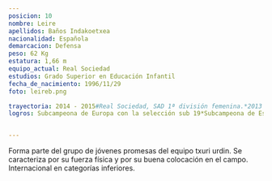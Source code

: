 ```yaml
---
posicion: 10
nombre: Leire
apellidos: Baños Indakoetxea
nacionalidad: Española
demarcacion: Defensa
peso: 62 Kg
estatura: 1,66 m
equipo_actual: Real Sociedad
estudios: Grado Superior en Educación Infantil
fecha_de_nacimiento: 1996/11/29
foto: leireb.png

trayectoria: 2014 - 2015#Real Sociedad, SAD 1ª división femenina.*2013 - 2014#Real Sociedad, SAD 1ª división femenina.*2012 - 2013#Oiartzun - Segunda División.*2009 - 2012#Irún Artia.*2007 - 2009#Dunboa-Eguzki.*<B>SELECCIÓN ESPAÑOLA</B>*2014 - 2015#Internacional sub 19. Fase final Campeonato de Europa RFEF. Israel*2013 - 2014#Internacional sub 19*2012 - 2013#Convocada con la Selección Española sub19 (solo entrenamientos).*<B>SELECCIÓN DE EUSKADI</B>*2013 - 2014#Selección de Esukadi sub 18*2012 - 2013#Selección de Euskadi sub18*2009 – 2012#Selección de Euskadi sub16.
logros: Subcampeona de Europa con la selección sub 19*Subcampeona de España con la selección de Euskadi


---
```

Forma parte del grupo de jóvenes promesas del equipo txuri urdin. Se caracteriza por su fuerza física y por su buena colocación en el campo. Internacional en categorías inferiores.